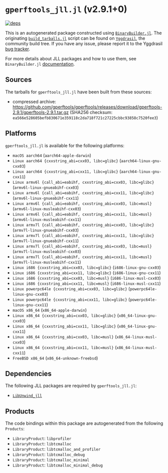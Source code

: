# `gperftools_jll.jl` (v2.9.1+0)

[![deps](https://juliahub.com/docs/gperftools_jll/deps.svg)](https://juliahub.com/ui/Packages/gperftools_jll/hd13G?page=2)

This is an autogenerated package constructed using [`BinaryBuilder.jl`](https://github.com/JuliaPackaging/BinaryBuilder.jl). The originating [`build_tarballs.jl`](https://github.com/JuliaPackaging/Yggdrasil/blob/d0a08470566c1e8325770cfb760c51cb74e61c26/G/gperftools/build_tarballs.jl) script can be found on [`Yggdrasil`](https://github.com/JuliaPackaging/Yggdrasil/), the community build tree.  If you have any issue, please report it to the Yggdrasil [bug tracker](https://github.com/JuliaPackaging/Yggdrasil/issues).

For more details about JLL packages and how to use them, see `BinaryBuilder.jl` [documentation](https://juliapackaging.github.io/BinaryBuilder.jl/dev/jll/).

## Sources

The tarballs for `gperftools_jll.jl` have been built from these sources:

* compressed archive: https://github.com/gperftools/gperftools/releases/download/gperftools-2.9.1/gperftools-2.9.1.tar.gz (SHA256 checksum: `ea566e528605befb830671e359118c2da718f721c27225cbbc93858c7520fee3`)

## Platforms

`gperftools_jll.jl` is available for the following platforms:

* `macOS aarch64` (`aarch64-apple-darwin`)
* `Linux aarch64 {cxxstring_abi=cxx03, libc=glibc}` (`aarch64-linux-gnu-cxx03`)
* `Linux aarch64 {cxxstring_abi=cxx11, libc=glibc}` (`aarch64-linux-gnu-cxx11`)
* `Linux armv6l {call_abi=eabihf, cxxstring_abi=cxx03, libc=glibc}` (`armv6l-linux-gnueabihf-cxx03`)
* `Linux armv6l {call_abi=eabihf, cxxstring_abi=cxx11, libc=glibc}` (`armv6l-linux-gnueabihf-cxx11`)
* `Linux armv6l {call_abi=eabihf, cxxstring_abi=cxx03, libc=musl}` (`armv6l-linux-musleabihf-cxx03`)
* `Linux armv6l {call_abi=eabihf, cxxstring_abi=cxx11, libc=musl}` (`armv6l-linux-musleabihf-cxx11`)
* `Linux armv7l {call_abi=eabihf, cxxstring_abi=cxx03, libc=glibc}` (`armv7l-linux-gnueabihf-cxx03`)
* `Linux armv7l {call_abi=eabihf, cxxstring_abi=cxx11, libc=glibc}` (`armv7l-linux-gnueabihf-cxx11`)
* `Linux armv7l {call_abi=eabihf, cxxstring_abi=cxx03, libc=musl}` (`armv7l-linux-musleabihf-cxx03`)
* `Linux armv7l {call_abi=eabihf, cxxstring_abi=cxx11, libc=musl}` (`armv7l-linux-musleabihf-cxx11`)
* `Linux i686 {cxxstring_abi=cxx03, libc=glibc}` (`i686-linux-gnu-cxx03`)
* `Linux i686 {cxxstring_abi=cxx11, libc=glibc}` (`i686-linux-gnu-cxx11`)
* `Linux i686 {cxxstring_abi=cxx03, libc=musl}` (`i686-linux-musl-cxx03`)
* `Linux i686 {cxxstring_abi=cxx11, libc=musl}` (`i686-linux-musl-cxx11`)
* `Linux powerpc64le {cxxstring_abi=cxx03, libc=glibc}` (`powerpc64le-linux-gnu-cxx03`)
* `Linux powerpc64le {cxxstring_abi=cxx11, libc=glibc}` (`powerpc64le-linux-gnu-cxx11`)
* `macOS x86_64` (`x86_64-apple-darwin`)
* `Linux x86_64 {cxxstring_abi=cxx03, libc=glibc}` (`x86_64-linux-gnu-cxx03`)
* `Linux x86_64 {cxxstring_abi=cxx11, libc=glibc}` (`x86_64-linux-gnu-cxx11`)
* `Linux x86_64 {cxxstring_abi=cxx03, libc=musl}` (`x86_64-linux-musl-cxx03`)
* `Linux x86_64 {cxxstring_abi=cxx11, libc=musl}` (`x86_64-linux-musl-cxx11`)
* `FreeBSD x86_64` (`x86_64-unknown-freebsd`)

## Dependencies

The following JLL packages are required by `gperftools_jll.jl`:

* [`LibUnwind_jll`](https://github.com/JuliaBinaryWrappers/LibUnwind_jll.jl)

## Products

The code bindings within this package are autogenerated from the following `Products`:

* `LibraryProduct`: `libprofiler`
* `LibraryProduct`: `libtcmalloc`
* `LibraryProduct`: `libtcmalloc_and_profiler`
* `LibraryProduct`: `libtcmalloc_debug`
* `LibraryProduct`: `libtcmalloc_minimal`
* `LibraryProduct`: `libtcmalloc_minimal_debug`
